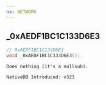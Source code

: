 ```yaml
---
ns: NETWORK
---
```

## _0xAEDF1BC1C133D6E3

```c
// 0xAEDF1BC1C133D6E3
void _0xAEDF1BC1C133D6E3();
```

```
Does nothing (it's a nullsub).

NativeDB Introduced: v323
```


